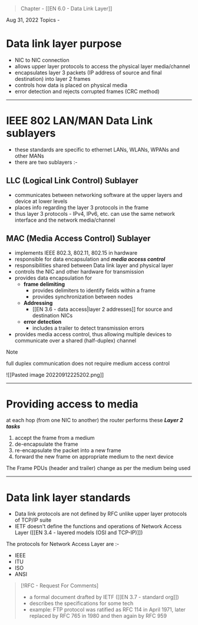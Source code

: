 >Chapter - [[EN 6.0 - Data Link Layer]]

Aug 31, 2022
Topics - 

# Data link layer purpose
- NIC to NIC connection
- allows upper layer protocols to access the physical layer media/channel  
- encapsulates layer 3 packets (IP address of source and final destination) into layer 2 frames
- controls how data is placed on physical media
- error detection and rejects corrupted frames (CRC method)

---
# IEEE 802 LAN/MAN Data Link sublayers
- these standards are specific to ethernet LANs, WLANs, WPANs and other MANs
- there are two sublayers :-

## LLC (Logical Link Control) Sublayer
- communicates between networking software at the upper layers and device at lower levels
- places info regarding the layer 3 protocols in the frame 
- thus layer 3 protocols - IPv4, IPv6, etc. can use the same network interface and the network media/channel

## MAC (Media Access Control) Sublayer
- implements IEEE 802.3, 802.11, 802.15 in hardware
- responsible for data encapsulation and ***media access control***
- responsibilities shared between Data link layer and physical layer
- controls the NIC and other hardware for transmission
- provides data encapsulation for
	- **frame delimiting**
		- provides delimiters to identify fields within a frame
		- provides synchronization between nodes
	- **Addressing**
		- [[EN 3.6 - data access|layer 2 addresses]] for source and destination NICs
	- **error detection**
		- includes a trailer to detect transmission errors
- provides media access control, thus allowing multiple devices to communicate over a shared (half-duplex) channel

>[!NOTE]
>full duplex communication does not require medium access control

![[Pasted image 20220912225202.png]]

---
# Providing access to media
at each hop (from one NIC to another) the router performs these ***Layer 2 tasks***
1. accept the frame from a medium
2. de-encapsulate the frame
3. re-encapsulate the packet into a new frame
4. forward the new frame on appropriate medium to the next device

The Frame PDUs (header and trailer) change as per the medium being used

---
# Data link layer standards
- Data link protocols are not defined by RFC unlike upper layer protocols of TCP/IP suite
- IETF doesn't define the functions and operations of Network Access Layer ([[EN 3.4 - layered models (OSI and TCP-IP)]])

The protocols for Network Access Layer are :-
- IEEE
- ITU
- ISO
- ANSI

>[!RFC - Request For Comments]
>- a formal document drafted by IETF ([[EN 3.7 - standard org]])
>- describes the specifications for some tech
>- example: FTP protocol was ratified as RFC 114 in April 1971, later replaced by RFC 765 in 1980 and then again by RFC 959 


